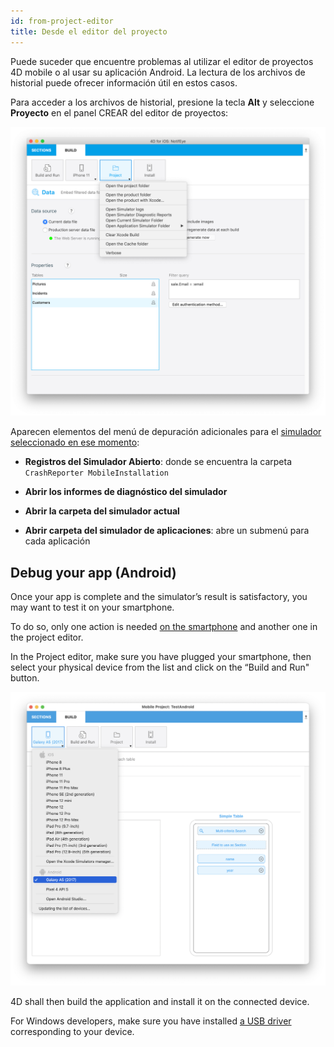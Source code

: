 ```yaml
---
id: from-project-editor
title: Desde el editor del proyecto
---
```


Puede suceder que encuentre problemas al utilizar el editor de proyectos 4D mobile o al usar su aplicación Android. La lectura de los archivos de historial puede ofrecer información útil en estos casos.

Para acceder a los archivos de historial, presione la tecla **Alt** y seleccione **Proyecto** en el panel CREAR del editor de proyectos:

![Depuración](img/debug-from-4D-for-iOS.png)

Aparecen elementos del menú de depuración adicionales para el [simulador seleccionado en ese momento](../project-definition/build-panel#using-the-simulator):


* **Registros del Simulador Abierto**: donde se encuentra la carpeta `CrashReporter MobileInstallation`

* **Abrir los informes de diagnóstico del simulador**

* **Abrir la carpeta del simulador actual**

* **Abrir carpeta del simulador de aplicaciones**: abre un submenú para cada aplicación


## Debug your app (Android)

Once your app is complete and the simulator’s result is satisfactory, you may want to test it on your smartphone.

To do so, only one action is needed [on the smartphone](from-your-android-device.md) and another one in the project editor.

In the Project editor, make sure you have plugged your smartphone, then select your physical device from the list and click on the “Build and Run" button.

![AndroidDevice](img/android-device.png)

4D shall then build the application and install it on the connected device.

For Windows developers, make sure you have installed [a USB driver](https://developer.android.com/studio/run/oem-usb) corresponding to your device.

